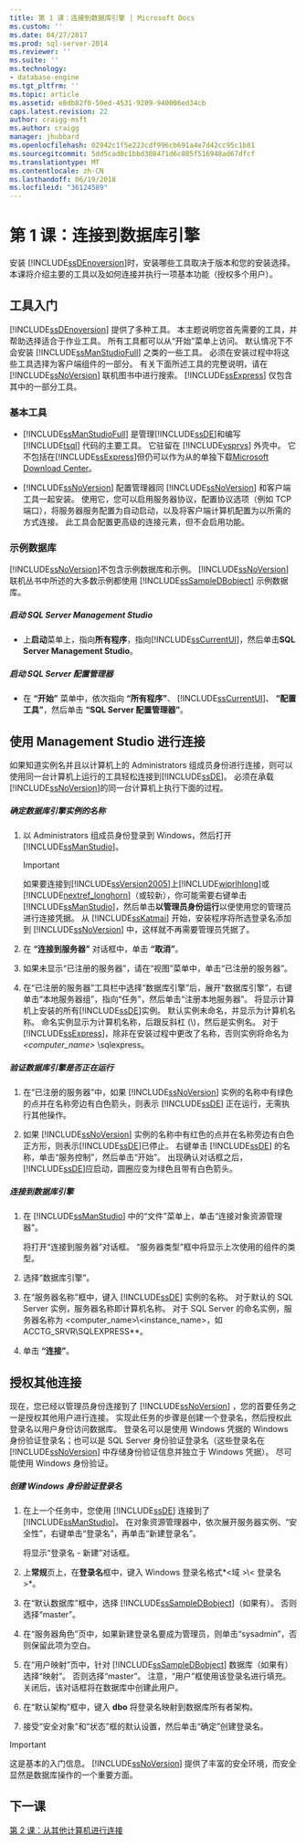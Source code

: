 ```yaml
---
title: 第 1 课：连接到数据库引擎 | Microsoft Docs
ms.custom: ''
ms.date: 04/27/2017
ms.prod: sql-server-2014
ms.reviewer: ''
ms.suite: ''
ms.technology:
- database-engine
ms.tgt_pltfrm: ''
ms.topic: article
ms.assetid: e8db82f0-50ed-4531-9209-940006ed34cb
caps.latest.revision: 22
author: craigg-msft
ms.author: craigg
manager: jhubbard
ms.openlocfilehash: 02942c1f5e223cdf996cb691a4e7d42cc95c1b81
ms.sourcegitcommit: 5dd5cad0c1bbd308471d6c885f516948ad67dfcf
ms.translationtype: MT
ms.contentlocale: zh-CN
ms.lasthandoff: 06/19/2018
ms.locfileid: "36124589"
---
```

# <a name="lesson-1-connecting-to-the-database-engine"></a>第 1 课：连接到数据库引擎
  安装 [!INCLUDE[ssDEnoversion](../includes/ssdenoversion-md.md)]时，安装哪些工具取决于版本和您的安装选择。 本课将介绍主要的工具以及如何连接并执行一项基本功能（授权多个用户）。  
  
  
  
##  <a name="tools"></a> 工具入门  
 [!INCLUDE[ssDEnoversion](../includes/ssdenoversion-md.md)] 提供了多种工具。 本主题说明您首先需要的工具，并帮助选择适合于作业工具。 所有工具都可以从“开始”菜单上访问。 默认情况下不会安装 [!INCLUDE[ssManStudioFull](../includes/ssmanstudiofull-md.md)] 之类的一些工具。 必须在安装过程中将这些工具选择为客户端组件的一部分。 有关下面所述工具的完整说明，请在 [!INCLUDE[ssNoVersion](../includes/ssnoversion-md.md)] 联机图书中进行搜索。 [!INCLUDE[ssExpress](../includes/ssexpress-md.md)] 仅包含其中的一部分工具。  
  
### <a name="basic-tools"></a>基本工具  
  
-   [!INCLUDE[ssManStudioFull](../includes/ssmanstudiofull-md.md)] 是管理[!INCLUDE[ssDE](../includes/ssde-md.md)]和编写 [!INCLUDE[tsql](../includes/tsql-md.md)] 代码的主要工具。 它驻留在 [!INCLUDE[vsprvs](../includes/vsprvs-md.md)] 外壳中。 它不包括在[!INCLUDE[ssExpress](../includes/ssexpress-md.md)]但仍可以作为从的单独下载[Microsoft Download Center](http://go.microsoft.com/fwlink/?LinkId=144346)。  
  
-   [!INCLUDE[ssNoVersion](../includes/ssnoversion-md.md)] 配置管理器同 [!INCLUDE[ssNoVersion](../includes/ssnoversion-md.md)] 和客户端工具一起安装。 使用它，您可以启用服务器协议，配置协议选项（例如 TCP 端口），将服务器服务配置为自动启动，以及将客户端计算机配置为以所需的方式连接。 此工具会配置更高级的连接元素，但不会启用功能。  
  
### <a name="sample-database"></a>示例数据库  
 [!INCLUDE[ssNoVersion](../includes/ssnoversion-md.md)]不包含示例数据库和示例。 [!INCLUDE[ssNoVersion](../includes/ssnoversion-md.md)] 联机丛书中所述的大多数示例都使用 [!INCLUDE[ssSampleDBobject](../includes/sssampledbobject-md.md)] 示例数据库。  
  
##### <a name="to-start-sql-server-management-studio"></a>启动 SQL Server Management Studio  
  
-   上**启动**菜单上，指向**所有程序**，指向[!INCLUDE[ssCurrentUI](../includes/sscurrentui-md.md)]，然后单击**SQL Server Management Studio**。  
  
##### <a name="to-start-sql-server-configuration-manager"></a>启动 SQL Server 配置管理器  
  
-   在 **“开始”** 菜单中，依次指向 **“所有程序”**、 [!INCLUDE[ssCurrentUI](../includes/sscurrentui-md.md)]、 **“配置工具”**，然后单击 **“SQL Server 配置管理器”**。  
  
##  <a name="connect"></a> 使用 Management Studio 进行连接  
 如果知道实例名并且以计算机上的 Administrators 组成员身份进行连接，则可以使用同一台计算机上运行的工具轻松连接到[!INCLUDE[ssDE](../includes/ssde-md.md)]。 必须在承载 [!INCLUDE[ssNoVersion](../includes/ssnoversion-md.md)]的同一台计算机上执行下面的过程。  
  
##### <a name="to-determine-the-name-of-the-instance-of-the-database-engine"></a>确定数据库引擎实例的名称  
  
1.  以 Administrators 组成员身份登录到 Windows，然后打开 [!INCLUDE[ssManStudio](../includes/ssmanstudio-md.md)]。  
  
    > [!IMPORTANT]  
    >  如果要连接到[!INCLUDE[ssVersion2005](../includes/ssversion2005-md.md)]上[!INCLUDE[wiprlhlong](../includes/wiprlhlong-md.md)]或[!INCLUDE[nextref_longhorn](../includes/nextref-longhorn-md.md)]（或较新），你可能需要右键单击[!INCLUDE[ssManStudio](../includes/ssmanstudio-md.md)]，然后单击**以管理员身份运行**以便使用您的管理员进行连接凭据。 从 [!INCLUDE[ssKatmai](../includes/sskatmai-md.md)] 开始，安装程序将所选登录名添加到 [!INCLUDE[ssNoVersion](../includes/ssnoversion-md.md)] 中，这样就不再需要管理员凭据了。  
  
2.  在 **“连接到服务器”** 对话框中，单击 **“取消”**。  
  
3.  如果未显示“已注册的服务器”，请在“视图”菜单中，单击“已注册的服务器”。  
  
4.  在“已注册的服务器”工具栏中选择“数据库引擎”后，展开“数据库引擎”，右键单击“本地服务器组”，指向“任务”，然后单击“注册本地服务器”。 将显示计算机上安装的所有[!INCLUDE[ssDE](../includes/ssde-md.md)]实例。 默认实例未命名，并显示为计算机名称。 命名实例显示为计算机名称，后跟反斜杠 (\\)，然后是实例名。 对于 [!INCLUDE[ssExpress](../includes/ssexpress-md.md)]，除非在安装过程中更改了名称，否则实例将命名为 *<computer_name>* \sqlexpress。  
  
##### <a name="to-verify-that-the-database-engine-is-running"></a>验证数据库引擎是否正在运行  
  
1.  在“已注册的服务器”中，如果 [!INCLUDE[ssNoVersion](../includes/ssnoversion-md.md)] 实例的名称中有绿色的点并在名称旁边有白色箭头，则表示 [!INCLUDE[ssDE](../includes/ssde-md.md)] 正在运行，无需执行其他操作。  
  
2.  如果 [!INCLUDE[ssNoVersion](../includes/ssnoversion-md.md)] 实例的名称中有红色的点并在名称旁边有白色正方形，则表示[!INCLUDE[ssDE](../includes/ssde-md.md)]已停止。 右键单击 [!INCLUDE[ssDE](../includes/ssde-md.md)] 的名称，单击“服务控制”，然后单击“开始”。 出现确认对话框之后，[!INCLUDE[ssDE](../includes/ssde-md.md)]应启动，圆圈应变为绿色且带有白色箭头。  
  
##### <a name="to-connect-to-the-database-engine"></a>连接到数据库引擎  
  
1.  在 [!INCLUDE[ssManStudio](../includes/ssmanstudio-md.md)] 中的“文件”菜单上，单击“连接对象资源管理器”。  
  
     将打开“连接到服务器”对话框。 “服务器类型”框中将显示上次使用的组件的类型。  
  
2.  选择“数据库引擎”。  
  
3.  在“服务器名称”框中，键入 [!INCLUDE[ssDE](../includes/ssde-md.md)] 实例的名称。 对于默认的 SQL Server 实例，服务器名称即计算机名称。 对于 SQL Server 的命名实例，服务器名称为 <computer_name>\\<instance_name>，如 ACCTG_SRVR\SQLEXPRESS**。  
  
4.  单击 **“连接”**。  
  
##  <a name="additional"></a> 授权其他连接  
 现在，您已经以管理员身份连接到了 [!INCLUDE[ssNoVersion](../includes/ssnoversion-md.md)] ，您的首要任务之一是授权其他用户进行连接。 实现此任务的步骤是创建一个登录名，然后授权此登录名以用户身份访问数据库。 登录名可以是使用 Windows 凭据的 Windows 身份验证登录名；也可以是 SQL Server 身份验证登录名（这些登录名在 [!INCLUDE[ssNoVersion](../includes/ssnoversion-md.md)] 中存储身份验证信息并独立于 Windows 凭据）。 尽可能使用 Windows 身份验证。  
  
##### <a name="create-a-windows-authentication-login"></a>创建 Windows 身份验证登录名  
  
1.  在上一个任务中，您使用 [!INCLUDE[ssDE](../includes/ssde-md.md)] 连接到了[!INCLUDE[ssManStudio](../includes/ssmanstudio-md.md)]。 在对象资源管理器中，依次展开服务器实例、“安全性”，右键单击“登录名”，再单击“新建登录名”。  
  
     将显示“登录名 - 新建”对话框。  
  
2.  上**常规**页上，在**登录名**框中，键入 Windows 登录名格式*\<域 >\\< 登录名\>*。  
  
3.  在“默认数据库”框中，选择 [!INCLUDE[ssSampleDBobject](../includes/sssampledbobject-md.md)]（如果有）。 否则选择“master”。  
  
4.  在“服务器角色”页中，如果新建登录名要成为管理员，则单击“sysadmin”，否则保留此项为空白。  
  
5.  在“用户映射”页中，针对 [!INCLUDE[ssSampleDBobject](../includes/sssampledbobject-md.md)] 数据库（如果有）选择“映射”。 否则选择“master”。 注意，“用户”框使用该登录名进行填充。 关闭后，该对话框将在数据库中创建此用户。  
  
6.  在“默认架构”框中，键入 **dbo** 将登录名映射到数据库所有者架构。  
  
7.  接受“安全对象”和“状态”框的默认设置，然后单击“确定”创建登录名。  
  
> [!IMPORTANT]  
>  这是基本的入门信息。 [!INCLUDE[ssNoVersion](../includes/ssnoversion-md.md)] 提供了丰富的安全环境，而安全显然是数据库操作的一个重要方面。  
  
## <a name="next-lesson"></a>下一课  
 [第 2 课：从其他计算机进行连接](lesson-2-connecting-from-another-computer.md)  
  
  